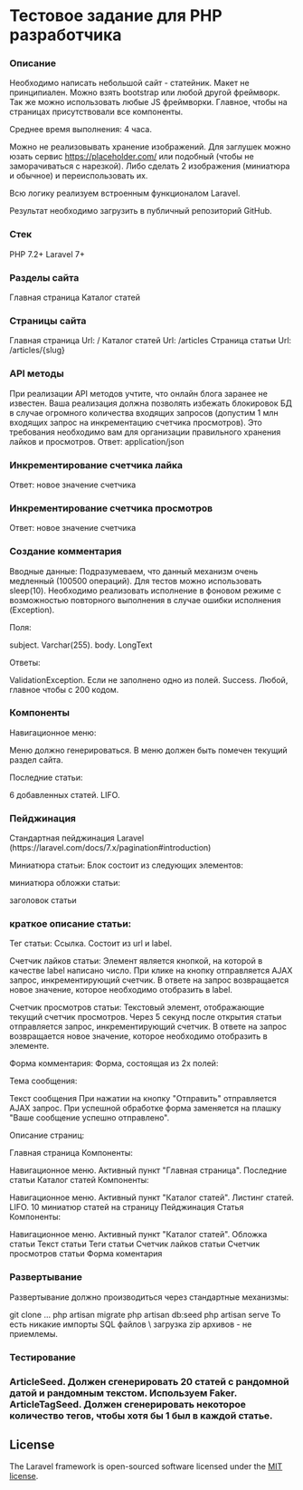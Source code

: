 


<h1>Тестовое задание для PHP разработчика</h1>
<h3>Описание</h3>
Необходимо написать небольшой сайт - статейник. Макет не принципиален. Можно взять bootstrap или любой другой фреймворк. Так же можно использовать любые JS фреймворки. Главное, чтобы на страницах присутствовали все компоненты.

Среднее время выполнения: 4 часа.

Можно не реализовывать хранение изображений. Для заглушек можно юзать сервис https://placeholder.com/ или подобный (чтобы не заморачиваться с нарезкой). Либо сделать 2 изображения (миниатюра и обычное) и переиспользовать их.

Всю логику реализуем встроенным функционалом Laravel.

Результат необходимо загрузить в публичный репозиторий GitHub.


<h3>Стек</h3>

PHP 7.2+
Laravel 7+

<h3>Разделы сайта</h3>

Главная страница
Каталог статей

<h3>Страницы сайта</h3>

Главная страница Url: /
Каталог статей Url: /articles
Страница статьи Url: /articles/{slug}

<h3>API методы</h3>

При реализации API методов учтите, что онлайн блога заранее не известен. Ваша реализация должна позволять избежать блокировок БД в случае огромного количества входящих запросов (допустим 1 млн входящих запрос на инкрементацию счетчика просмотров). Это требования необходимо вам для организации правильного хранения лайков и просмотров. Ответ: application/json

<h3>Инкрементирование счетчика лайка</h3>

Ответ: новое значение счетчика

<h3>Инкрементирование счетчика просмотров</h3>
Ответ: новое значение счетчика


<h3>Создание комментария</h3>

Вводные данные: Подразумеваем, что данный механизм очень медленный (100500 операций). Для тестов можно использовать sleep(10). Необходимо реализовать исполнение в фоновом режиме с возможностью повторного выполнения в случае ошибки исполнения (Exception).

Поля:

subject. Varchar(255).
body. LongText

Ответы:

ValidationException. Если не заполнено одно из полей.
Success. Любой, главное чтобы с 200 кодом.


<h3>Компоненты</h3>

Навигационное меню:

Меню должно генерироваться. В меню должен быть помечен текущий раздел сайта.

Последние статьи:

6 добавленных статей. LIFO.


<h3>Пейджинация</h3>
Стандартная пейджинация Laravel (https://laravel.com/docs/7.x/pagination#introduction)

Миниатюра статьи:
Блок состоит из следующих элементов:

миниатюра обложки статьи:

заголовок статьи

<h3>краткое описание статьи:</h3>

Тег статьи:
Ссылка. Состоит из url и label.

Счетчик лайков статьи:
Элемент является кнопкой, на которой в качестве label написано число. При клике на кнопку отправляется AJAX запрос, инкрементирующий счетчик. В ответе на запрос возвращается новое значение, которое необходимо отобразить в label.

Счетчик просмотров статьи:
Текстовый элемент, отображающие текущий счетчик просмотров. Через 5 секунд после открытия статьи отправляется запрос, инкрементирующий счетчик. В ответе на запрос возвращается новое значение, которое необходимо отобразить в элементе.

Форма комментария:
Форма, состоящая из 2х полей:

Тема сообщения:

Текст сообщения
При нажатии на кнопку "Отправить" отправляется AJAX запрос. При успешной обработке форма заменяется на плашку "Ваше сообщение успешно отправлено".

Описание страниц:

Главная страница
Компоненты:

Навигационное меню. Активный пункт "Главная страница".
Последние статьи
Каталог статей
Компоненты:

Навигационное меню. Активный пункт "Каталог статей".
Листинг статей. LIFO. 10 миниатюр статей на страницу
Пейджинация
Статья
Компоненты:

Навигационное меню. Активный пункт "Каталог статей".
Обложка статьи
Текст статьи
Теги статьи
Счетчик лайков статьи
Счетчик просмотров статьи
Форма коментария

<h3>Развертывание</h3>
Развертывание должно производиться через стандартные механизмы:

git clone ...
php artisan migrate
php artisan db:seed
php artisan serve
То есть никакие импорты SQL файлов \ загрузка zip архивов - не приемлемы.

<h3>Тестирование<h3>
ArticleSeed. Должен сгенерировать 20 статей с рандомной датой и рандомным текстом. Используем Faker.
ArticleTagSeed. Должен сгенерировать некоторое количество тегов, чтобы хотя бы 1 был в каждой статье.



## License

The Laravel framework is open-sourced software licensed under the [MIT license](https://opensource.org/licenses/MIT).

